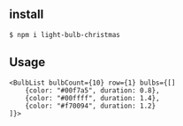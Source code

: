 ## install

```bash
$ npm i light-bulb-christmas
```

## Usage

```tsx
<BulbList bulbCount={10} row={1} bulbs={[]
    {color: "#00f7a5", duration: 0.8},
    {color: "#00ffff", duration: 1.4},
    {color: "#f70094", duration: 1.2}
]}>
```
